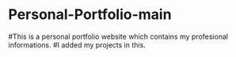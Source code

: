 # Personal-Portfolio-main
#This is a personal portfolio website which contains my profesional informations.
#I added my projects in this.
